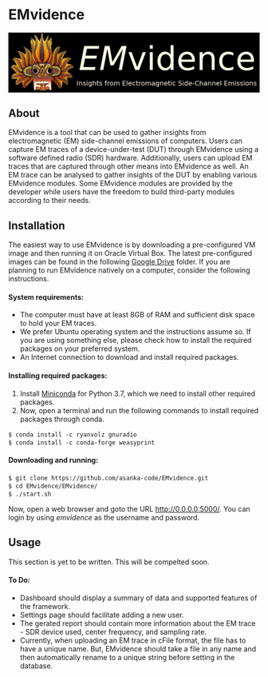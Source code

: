 # EMvidence

<img src="EMvidence/static/img/logo-with-text.png" align="center" alt="Emvidence Logo" width="800">

## About
EMvidence is a tool that can be used to gather insights from electromagnetic (EM) side-channel emissions of computers. Users can capture EM traces of a device-under-test (DUT) through EMvidence using a software defined radio (SDR) hardware. Additionally, users can upload EM traces that are captured through other means into EMvidence as well. An EM trace can be analysed to gather insights of the DUT by enabling various EMvidence modules. Some EMvidence modules are provided by the developer while users have the freedom to build third-party modules according to their needs.

## Installation
The easiest way to use EMvidence is by downloading a pre-configured VM image and then running it on Oracle Virtual Box. The latest pre-configured images can be found in the following [Google Drive](http://example.com/) folder.
If you are planning to run EMvidence natively on a computer, consider the following instructions.

#### System requirements:
- The computer must have at least 8GB of RAM and sufficient disk space to hold your EM traces.
- We prefer Ubuntu operating system and the instructions assume so. If you are using something else, please check how to install the required packages on your preferred system.
- An Internet connection to download and install required packages.

#### Installing required packages:
1. Install [Miniconda](https://docs.conda.io/en/latest/miniconda.html) for Python 3.7, which we need to install other required packages. 
2. Now, open a terminal and run the following commands to install required packages through conda.
```
$ conda install -c ryanvolz gnuradio
$ conda install -c conda-forge weasyprint
```

#### Downloading and running:
```
$ git clone https://github.com/asanka-code/EMvidence.git
$ cd EMvidence/EMvidence/
$ ./start.sh
```
Now, open a web browser and goto the URL http://0.0.0.0:5000/. You can login by using *emvidence* as the username and password.

## Usage
This section is yet to be written. This will be compelted soon.

#### To Do:

- Dashboard should display a summary of data and supported features of the framework.
- Settings page should facilitate adding a new user.
- The gerated report should contain more information about the EM trace - SDR device used, center frequency, and sampling rate.
- Currently, when uploading an EM trace in cFile format, the file has to have a unique name. But, EMvidence should take a file in any name and then automatically rename to a unique string before setting in the database.
